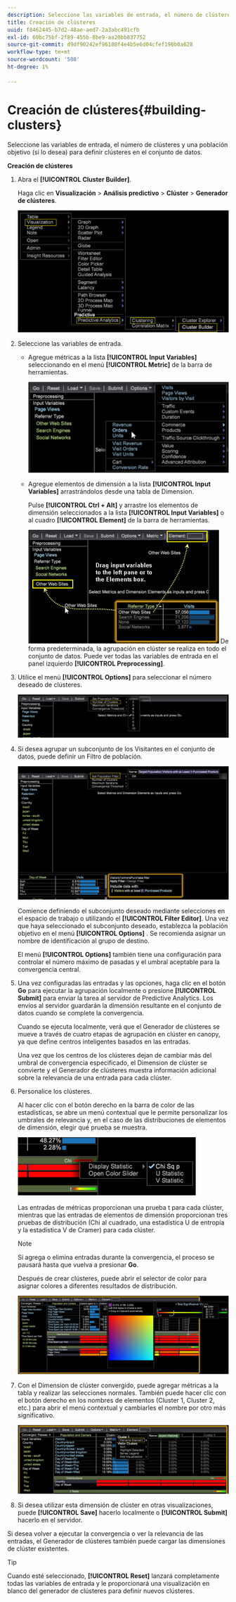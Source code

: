 ```yaml
---
description: Seleccione las variables de entrada, el número de clústeres y una población objetivo (si lo desea) para definir clústeres en el conjunto de datos.
title: Creación de clústeres
uuid: f8462445-b7d2-48ae-aed7-2a3abc491cfb
exl-id: 60bc75bf-2f89-455b-8be9-aa20bb837752
source-git-commit: d9df90242ef96188f4e4b5e6d04cfef196b0a628
workflow-type: tm+mt
source-wordcount: '508'
ht-degree: 1%

---
```


# Creación de clústeres{#building-clusters}

Seleccione las variables de entrada, el número de clústeres y una población objetivo (si lo desea) para definir clústeres en el conjunto de datos.

**Creación de clústeres**

1. Abra el **[!UICONTROL Cluster Builder]**.

   Haga clic en **Visualización** > **Análisis predictivo** > **Clúster** > **Generador de clústeres**.

   ![](assets/cluster-builder-step1.png)

1. Seleccione las variables de entrada.

   * Agregue métricas a la lista **[!UICONTROL Input Variables]** seleccionando en el menú **[!UICONTROL Metric]** de la barra de herramientas.

      ![](assets/cluster_metric_select.png)

   * Agregue elementos de dimensión a la lista **[!UICONTROL Input Variables]** arrastrándolos desde una tabla de Dimension.

      Pulse **[!UICONTROL Ctrl + Alt]** y arrastre los elementos de dimensión seleccionados a la lista **[!UICONTROL Input Variables]** o al cuadro **[!UICONTROL Element]** de la barra de herramientas.

      ![](assets/cluster_dim_select.png)
   De forma predeterminada, la agrupación en clúster se realiza en todo el conjunto de datos. Puede ver todas las variables de entrada en el panel izquierdo **[!UICONTROL Preprocessing]**.
1. Utilice el menú **[!UICONTROL Options]** para seleccionar el número deseado de clústeres.

   ![](assets/build_cluster_2.png)

1. Si desea agrupar un subconjunto de los Visitantes en el conjunto de datos, puede definir un Filtro de población.

   ![](assets/build_cluster_3.png)

   Comience definiendo el subconjunto deseado mediante selecciones en el espacio de trabajo o utilizando el **[!UICONTROL Filter Editor]**. Una vez que haya seleccionado el subconjunto deseado, establezca la población objetivo en el menú **[!UICONTROL Options]** . Se recomienda asignar un nombre de identificación al grupo de destino.

   El menú **[!UICONTROL Options]** también tiene una configuración para controlar el número máximo de pasadas y el umbral aceptable para la convergencia central.

1. Una vez configuradas las entradas y las opciones, haga clic en el botón **Go** para ejecutar la agrupación localmente o presione **[!UICONTROL Submit]** para enviar la tarea al servidor de Predictive Analytics. Los envíos al servidor guardarán la dimensión resultante en el conjunto de datos cuando se complete la convergencia.

   Cuando se ejecuta localmente, verá que el Generador de clústeres se mueve a través de cuatro etapas de agrupación en clúster en canopy, ya que define centros inteligentes basados en las entradas.

   Una vez que los centros de los clústeres dejan de cambiar más del umbral de convergencia especificado, el Dimension de clúster se convierte y el Generador de clústeres muestra información adicional sobre la relevancia de una entrada para cada clúster.

1. Personalice los clústeres.

   Al hacer clic con el botón derecho en la barra de color de las estadísticas, se abre un menú contextual que le permite personalizar los umbrales de relevancia y, en el caso de las distribuciones de elementos de dimensión, elegir qué prueba se muestra.

   ![](assets/build_cluster_7.png)

   Las entradas de métricas proporcionan una prueba t para cada clúster, mientras que las entradas de elementos de dimensión proporcionan tres pruebas de distribución (Chi al cuadrado, una estadística U de entropía y la estadística V de Cramer) para cada clúster.

   >[!NOTE]
   >
   >Si agrega o elimina entradas durante la convergencia, el proceso se pausará hasta que vuelva a presionar **Go**.

   Después de crear clústeres, puede abrir el selector de color para asignar colores a diferentes resultados de distribución.

   ![](assets/build_cluster_5.png)

1. Con el Dimension de clúster convergido, puede agregar métricas a la tabla y realizar las selecciones normales. También puede hacer clic con el botón derecho en los nombres de elementos (Cluster 1, Cluster 2, etc.) para abrir el menú contextual y cambiarles el nombre por otro más significativo.

   ![](assets/build_cluster_6.png)

1. Si desea utilizar esta dimensión de clúster en otras visualizaciones, puede **[!UICONTROL Save]** hacerlo localmente o **[!UICONTROL Submit]** hacerlo en el servidor.

Si desea volver a ejecutar la convergencia o ver la relevancia de las entradas, el Generador de clústeres también puede cargar las dimensiones de clúster existentes.

>[!TIP]
>
>Cuando esté seleccionado, **[!UICONTROL Reset]** lanzará completamente todas las variables de entrada y le proporcionará una visualización en blanco del generador de clústeres para definir nuevos clústeres.
